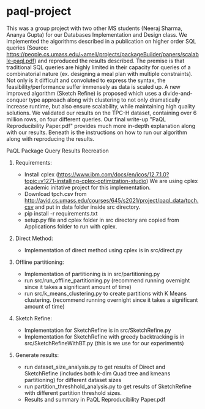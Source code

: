 # paql-project

This was a group project with two other MS students (Neeraj Sharma, Ananya Gupta) for our Databases Implementation and Design class.  We implemented the algorithms described in a publication on higher order SQL queries (Source: https://people.cs.umass.edu/~ameli/projects/packageBuilder/papers/scalable-paql.pdf) and reproduced the results described.  The premise is that traditional SQL queries are highly limited in their capacity for queries of a combinatorial nature (ex. designing a meal plan with multiple constraints).  Not only is it difficult and convoluted to express the syntax, the feasibility/performance suffer immensely as data is scaled up.  A new improved algorithm (Sketch Refine) is proposed which uses a divide-and-conquer type approach along with clustering to not only dramatically increase runtime, but also ensure scalability, while maintaining high quality solutions.  We validated our results on the TPC-H dataset, containing over 6 million rows, on four different queries.  Our final write-up "PaQL Reproducibility Paper.pdf" provides much more in-depth explanation along with our results.  Beneath is the instructions on how to run our algorithm along with reproducing the results.


PaQL Package Query Results Recreation

1) Requirements:
     - Install cplex (https://www.ibm.com/docs/en/icos/12.7.1.0?topic=v1271-installing-cplex-optimization-studio)
        We are using cplex academic initative project for this implementation.
     - Download tpch.csv from http://avid.cs.umass.edu/courses/645/s2021/project/paql_data/tpch.csv and put in data folder inside src directory.
     - pip install -r requirements.txt
     - setup.py file and cplex folder in src directory are copied from Applications folder to run with cplex. 

2) Direct Method:
   - Implementation of direct method using cplex is in src/direct.py
   
3) Offline partitioning:
    - Implementation of partitioning is in src/partitioning.py
    - run src/run_offline_partitioning.py (recommend running overnight since it takes a significant amount of time)
    - run src/k_means_clustering.py to create partitions with K Means clustering. (recommend running overnight since it takes a significant amount of time)
 
4) Sketch Refine:
    - Implementation for SketchRefine is in src/SketchRefine.py
    - Implementation for SketchRefine with greedy backtracking is in src/SketchRefineWithBT.py (this is we use for our experiments)

5) Generate results:
    - run dataset_size_analysis.py to get results of Direct and SketchRefine (includes both k-dim Quad tree and kmeans partitioning) for different dataset sizes
    - run partition_threshhold_analysis.py to get results of SketchRefine with different partition threshold sizes.
    - Results and summary in PaQL Reproducibility Paper.pdf



